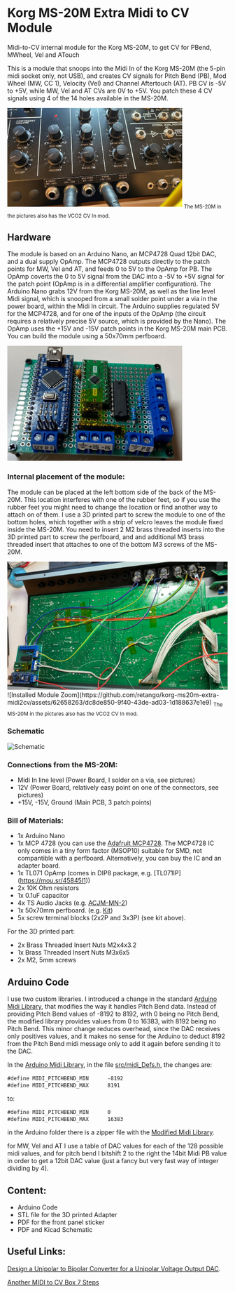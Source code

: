 # Korg MS-20M Extra Midi to CV Module
Midi-to-CV internal module for the Korg MS-20M, to get CV for PBend, MWheel, Vel and ATouch

This is a module that snoops into the Midi In of the Korg MS-20M (the 5-pin midi socket only, not USB), and creates CV signals for Pitch Bend (PB), Mod Wheel (MW, CC 1), Velocity (Vel) and Channel Aftertouch (AT). PB CV is -5V to +5V, while MW, Vel and AT CVs are 0V to +5V. You patch these 4 CV signals using 4 of the 14 holes available in the MS-20M.

<img src="/images/Patch Points Zoom.jpeg" alt="Patch Points" width="400">
<sub>The MS-20M in the pictures also has the VCO2 CV In mod.</sub>

## Hardware
The module is based on an Arduino Nano, an MCP4728 Quad 12bit DAC, and a dual supply OpAmp. The MCP4728 outputs directly to the patch points for MW, Vel and AT, and feeds 0 to 5V to the OpAmp for PB. The OpAmp coverts the 0 to 5V signal from the DAC into a -5V to +5V signal for the patch point (OpAmp is in a differential amplifier configuration). The Arduino Nano grabs 12V from the Korg MS-20M, as well as the line level Midi signal, which is snooped from a small solder point under a via in the power board, within the Midi In circuit. The Arduino supplies regulated 5V for the MCP4728, and for one of the inputs of the OpAmp (the circuit requires a relatively precise 5V source, which is provided by the Nano). The OpAmp uses the +15V and -15V patch points in the Korg MS-20M main PCB. You can build the module using a 50x70mm perfboard.

<img src="/images/Module.jpeg" alt="Module" width="400">

### Internal placement of the module:
The module can be placed at the left bottom side of the back of the MS-20M. This location interferes with one of the rubber feet, so if you use the rubber feet you might need to change the location or find another way to attach on of them. I use a 3D printed part to screw the module to one of the bottom holes, which together with a strip of velcro leaves the module fixed inside the MS-20M. You need to insert 2 M2 brass threaded inserts into the 3D printed part to screw the perfboard, and and additional M3 brass threaded insert that attaches to one of the bottom M3 screws of the MS-20M.

<img src="/images/Installed Module.jpeg" alt="Installed Module" width="600">
![Installed Module Zoom](https://github.com/retango/korg-ms20m-extra-midi2cv/assets/62658263/dc8de850-9f40-43de-ad03-1d188637e1e9)
<sub>The MS-20M in the pictures also has the VCO2 CV In mod.</sub>

### Schematic
![Schematic](https://github.com/retango/korg-ms20m-extra-midi2cv/assets/62658263/32c14f4a-8db4-464f-a62d-5a7c29958236)

### Connections from the MS-20M:
* Midi In line level (Power Board, I solder on a via, see pictures)
* 12V (Power Board, relatively easy point on one of the connectors, see pictures)
* +15V, -15V, Ground (Main PCB, 3 patch points)

### Bill of Materials:
* 1x Arduino Nano
* 1x MCP 4728 (you can use the [Adafruit MCP4728](https://www.adafruit.com/product/4470). The MCP4728 IC only comes in a tiny form factor (MSOP10) suitable for SMD, not compantible with a perfboard. Alternatively, you can buy the IC and an adapter board. 
* 1x TL071 OpAmp (comes in DIP8 package, e.g. [TL071IP] (https://mou.sr/45845I1))
* 2x 10K Ohm resistors
* 1x 0.1uF capacitor
* 4x TS Audio Jacks (e.g. [ACJM-MN-2](https://mou.sr/3DDrzIO))
* 1x 50x70mm perfboard. (e.g. [Kit](https://www.ebay.com/itm/266349684113?mkcid=16&mkevt=1&mkrid=711-127632-2357-0&ssspo=Y32Ir_LeSfK&sssrc=2047675&ssuid=X02keB-tSR2&widget_ver=artemis&media=COPY))
* 5x screw terminal blocks (2x2P and 3x3P) (see kit above). 

For the 3D printed part:
* 2x Brass Threaded Insert Nuts M2x4x3.2
* 1x Brass Threaded Insert Nuts M3x6x5
* 2x M2, 5mm screws

## Arduino Code
I use two custom libraries. I introduced a change in the standard  [Arduino Midi Library](https://github.com/FortySevenEffects/arduino_midi_library), that modifies the way it handles Pitch Bend data. Instead of providing Pitch Bend values of -8192 to 8192, with 0 being no Pitch Bend, the modified library provides values from 0 to 16383, with 8192 being no Pitch Bend. This minor change reduces overhead, since the DAC receives only positives values, and it makes no sense for the Arduino to deduct 8192 from the Pitch Bend midi message only to add it again before sending it to the DAC.

In the [Arduino Midi Library](https://github.com/FortySevenEffects/arduino_midi_library), in the file [src/midi_Defs.h](https://github.com/FortySevenEffects/arduino_midi_library/blob/master/src/midi_Defs.h), the changes are:
```
#define MIDI_PITCHBEND_MIN      -8192
#define MIDI_PITCHBEND_MAX      8191
```
to:
```
#define MIDI_PITCHBEND_MIN      0
#define MIDI_PITCHBEND_MAX      16383
```
in the Arduino folder there is a zipper file with the [Modified Midi Library](https://github.com/retango/korg-ms20m-extra-midi2cv/raw/main/arduino/MIDI_Library_Modified_for_MS20M.zip).


for MW, Vel and AT I use a table of DAC values for each of the 128 possible midi values, and for pitch bend I bitshift 2 to the right the 14bit Midi PB value in order to get a 12bit DAC value (just a fancy but very fast way of integer dividing by 4).

## Content:
* Arduino Code
* STL file for the 3D printed Adapter
* PDF for the front panel sticker
* PDF and Kicad Schematic

## Useful Links:
[Design a Unipolar to Bipolar Converter for a Unipolar Voltage Output DAC](https://masteringelectronicsdesign.com/design-a-unipolar-to-bipolar-converter-for-a-unipolar-voltage-output-dac/).

[Another MIDI to CV Box 7 Steps](https://www.instructables.com/Another-MIDI-to-CV-Box-/)


